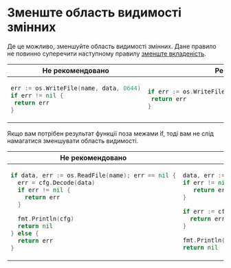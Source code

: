 # Зменште область видимості змінних

Де це можливо, зменшуйте область видимості змінних.
Дане правило не повинно суперечити наступному правилу [зменште вкладеність](nest-less.md).

<table>
<thead><tr><th>Не рекомендовано</th><th>Рекомендовано</th></tr></thead>
<tbody>
<tr><td>


```go
err := os.WriteFile(name, data, 0644)
if err != nil {
 return err
}
```

</td><td>

```go
if err := os.WriteFile(name, data, 0644); err != nil {
 return err
}
```

</td></tr>
</tbody></table>

Якщо вам потрібен результат функції поза межами if, тоді вам не слід намагатися зменшувати область видимості.

<table>
<thead><tr><th>Не рекомендовано</th><th>Рекомендовано</th></tr></thead>
<tbody>
<tr><td>

```go
if data, err := os.ReadFile(name); err == nil {
  err = cfg.Decode(data)
  if err != nil {
    return err
  }

  fmt.Println(cfg)
  return nil
} else {
  return err
}
```

</td><td>

```go
data, err := os.ReadFile(name)
if err != nil {
   return err
}

if err := cfg.Decode(data); err != nil {
  return err
}

fmt.Println(cfg)
return nil
```

</td></tr>
</tbody></table>
